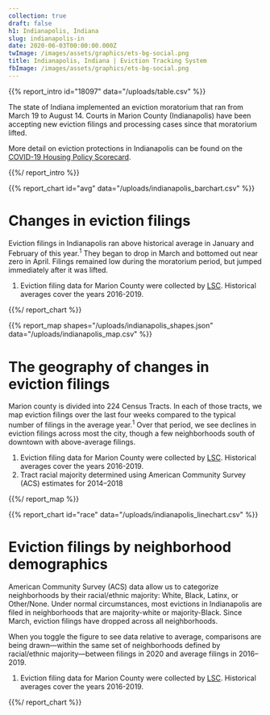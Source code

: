 ```yaml
---
collection: true
draft: false
h1: Indianapolis, Indiana
slug: indianapolis-in
date: 2020-06-03T00:00:00.000Z
twImage: /images/assets/graphics/ets-bg-social.png
title: Indianapolis, Indiana | Eviction Tracking System
fbImage: /images/assets/graphics/ets-bg-social.png
---
```


{{% report_intro id="18097" data="/uploads/table.csv" %}}






The state of Indiana implemented an eviction moratorium that ran from March 19 to August 14. Courts in Marion County (Indianapolis) have been accepting new eviction filings and processing cases since that moratorium lifted. 

More detail on eviction protections in Indianapolis can be found on the [COVID-19 Housing Policy Scorecard](https://evictionlab.org/covid-policy-scorecard/in/).







{{%/ report_intro %}}



{{% report_chart id="avg" data="/uploads/indianapolis_barchart.csv" %}}







# Changes in eviction filings

Eviction filings in Indianapolis ran above historical average in January and February of this year.<sup>1</sup> They began to drop in March and bottomed out near zero in April. Filings remained low during the moratorium period, but jumped immediately after it was lifted.

1. Eviction filing data for Marion County were collected by [LSC](https://www.lsc.gov/). Historical averages cover the years 2016-2019.







{{%/ report_chart %}}



{{% report_map shapes="/uploads/indianapolis_shapes.json" data="/uploads/indianapolis_map.csv" %}}

# The geography of changes in eviction filings

Marion county is divided into 224 Census Tracts. In each of those tracts, we map eviction filings over the last four weeks compared to the typical number of filings in the average year.<sup>1</sup> Over that period, we see declines in eviction filings across most the city, though a few neighborhoods south of downtown with above-average filings.

1. Eviction filing data for Marion County were collected by [LSC](https://www.lsc.gov/). Historical averages cover the years 2016-2019.
2. Tract racial majority determined using American Community Survey (ACS) estimates for 2014–2018

{{%/ report_map %}}



{{% report_chart id="race" data="/uploads/indianapolis_linechart.csv" %}}







# Eviction filings by neighborhood demographics

American Community Survey (ACS) data allow us to categorize neighborhoods by their racial/ethnic majority: White, Black, Latinx, or Other/None. Under normal circumstances, most evictions in Indianapolis are filed in neighborhoods that are majority-white or majority-Black. Since March, eviction filings have dropped across all neighborhoods.

When you toggle the figure to see data relative to average, comparisons are being drawn—within the same set of neighborhoods defined by racial/ethnic majority—between filings in 2020 and average filings in 2016–2019.

1. Eviction filing data for Marion County were collected by [LSC](https://www.lsc.gov/). Historical averages cover the years 2016-2019.







{{%/ report_chart %}}